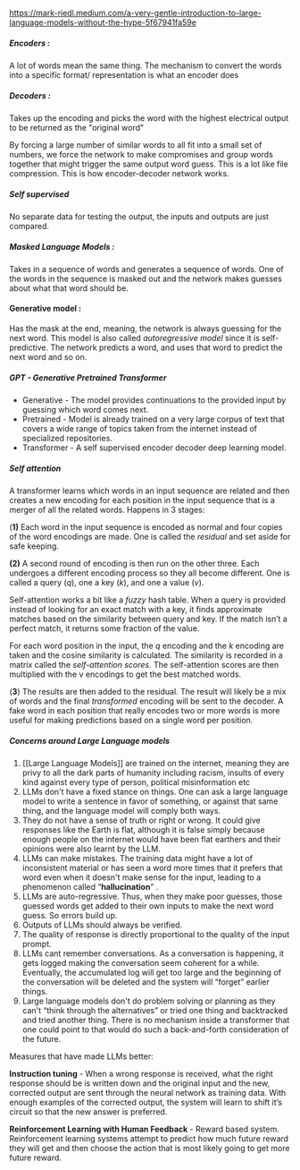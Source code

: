 
https://mark-riedl.medium.com/a-very-gentle-introduction-to-large-language-models-without-the-hype-5f67941fa59e

##### Encoders : 
A lot of words mean the same thing. The mechanism to convert the words into a specific format/ representation is what an encoder does
##### Decoders :
Takes up the encoding and picks the word with the highest electrical output to be returned as the "original word"

By forcing a large number of similar words to all fit into a small set of numbers, we force the network to make compromises and group words together that might trigger the same output word guess. This is a lot like file compression. This is how encoder-decoder network works.

##### Self supervised
No separate data for testing the output, the inputs and outputs are just compared.

##### Masked Language Models : 
Takes in a sequence of words and generates a sequence of words. One of the words in the sequence is masked out and the network makes guesses about what that word should be.

#### Generative model :
Has the mask at the end, meaning, the network is always guessing for the next word. This model is also called _autoregressive model_ since it is self-predictive. The network predicts a word, and uses that word to predict the next word and so on.

##### GPT - Generative Pretrained Transformer
- Generative - The model provides continuations to the provided input by guessing which word comes next.
- Pretrained - Model is already trained on a very large corpus of text that covers a wide range of topics taken from the internet instead of specialized repositories.
- Transformer - A self supervised encoder decoder deep learning model.

##### Self attention
A transformer learns which words in an input sequence are related and then creates a new encoding for each position in the input sequence that is a merger of all the related words. Happens in 3 stages:

(**1)** Each word in the input sequence is encoded as normal and four copies of the word encodings are made. One is called the _residual_ and set aside for safe keeping.

**(2)** A second round of encoding is then run on the other three. Each undergoes a different encoding process so they all become different. One is called a query (_q_), one a key (_k_), and one a value (_v_).

Self-attention works a bit like a _fuzzy_ hash table. When  a query is provided instead of looking for an exact match with a key, it finds approximate matches based on the similarity between query and key. If the match isn’t a perfect match,  it returns some fraction of the value.

For each word position in the input,  the _q_ encoding and the _k_ encoding are taken and the cosine similarity is calculated. The similarity is recorded in a matrix called the _self-attention scores_. The self-attention scores are then multiplied with the v encodings to get the best matched words.

(**3**) The results are then added to the residual. The result will likely be a mix of words and the final _transformed_ encoding  will be sent to the decoder. A fake word in each position that really encodes two or more words is more useful for making predictions based on a single word per position.

##### Concerns around Large Language models

1. [[Large Language Models]] are trained on the internet, meaning they are privy to all the dark parts of humanity including racism, insults of every kind against every type of person, political misinformation etc
2. LLMs don't have a fixed stance on things. One can ask a large language model to write a sentence in favor of something, or against that same thing, and the language model will comply both ways.
3. They do not have a sense of truth or right or wrong. It could give responses like the Earth is flat, although it is false simply because enough people on the internet would have been flat earthers and their opinions were also learnt by the LLM.
4. LLMs can make mistakes. The training data might have a lot of inconsistent material or has seen a word more times that it prefers that word even when it doesn't make sense for the input, leading to a phenomenon called “**hallucination**” .
5. LLMs are auto-regressive. Thus, when they make poor guesses, those guessed words get added to their own inputs to make the next word guess. So errors build up.
6. Outputs of LLMs should always be verified.
7. The quality of response is directly proportional to the quality of the input prompt.
8. LLMs cant remember conversations. As a conversation is happening, it gets logged making the conversation seem coherent for a while. Eventually, the accumulated log will get too large and the beginning of the conversation will be deleted and the system will “forget” earlier things.
9. Large language models don't do problem solving or planning as they can't “think through the alternatives” or tried one thing and backtracked and tried another thing. There is no mechanism inside a transformer that one could point to that would do such a back-and-forth consideration of the future.


Measures that have made LLMs better:

**Instruction tuning** - When a wrong response is received, what the right response should be is written down and  the original input and the new, corrected output  are sent through the neural network as training data. With enough examples of the corrected output, the system will learn to shift it’s circuit so that the new answer is preferred.

**Reinforcement Learning with Human Feedback** - Reward based system. Reinforcement learning systems attempt to predict how much future reward they will get and then choose the action that is most likely going to get more future reward.


